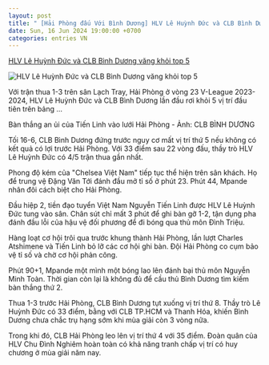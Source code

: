 ```yaml
---
layout: post
title: " [Hải Phòng đấu Với Bình Dương] HLV Lê Huỳnh Đức và CLB Bình Dương văng khỏi top 5"
date: Sun, 16 Jun 2024 19:00:00 +0700
categories: entries VN
---
```

[HLV Lê Huỳnh Đức và CLB Bình Dương văng khỏi top 5](https://tuoitre.vn/hlv-le-huynh-duc-va-clb-binh-duong-vang-khoi-top-5-20240616213723258.htm)

![HLV Lê Huỳnh Đức và CLB Bình Dương văng khỏi top 5](https://cdn1.tuoitre.vn/zoom/600_315/471584752817336320/2024/6/16/le-huynh-duc-17185485292241948989052-106-259-837-1655-crop-17185485543411793225005.jpg)

Với trận thua 1-3 trên sân Lạch Tray, Hải Phòng ở vòng 23 V-League 2023-2024, HLV Lê Huỳnh Đức và CLB Bình Dương lần đầu rơi khỏi 5 vị trí đầu tiên trên bảng ...

Bàn thắng an ủi của Tiến Linh vào lưới Hải Phòng - Ảnh: CLB BÌNH DƯƠNG

Tối 16-6, CLB Bình Dương đứng trước nguy cơ mất vị trí thứ 5 nếu không có kết quả có lợi trước Hải Phòng. Với 33 điểm sau 22 vòng đấu, thầy trò HLV Lê Huỳnh Đức có 4/5 trận thua gần nhất.

Phong độ kém của "Chelsea Việt Nam" tiếp tục thể hiện trên sân khách. Họ để trung vệ Đặng Văn Tới đánh đầu mở tỉ số ở phút 23. Phút 44, Mpande nhân đôi cách biệt cho Hải Phòng.

Đầu hiệp 2, tiền đạo tuyển Việt Nam Nguyễn Tiến Linh được HLV Lê Huỳnh Đức tung vào sân. Chân sút chỉ mất 3 phút để ghi bàn gỡ 1-2, tận dụng pha đánh đầu lỗi của hậu vệ đối phương để đi bóng qua thủ môn Đình Triệu.

Hàng loạt cơ hội trôi qua trước khung thành Hải Phòng, lần lượt Charles Atshimene và Tiến Linh bỏ lỡ các cơ hội ghi bàn. Đội Hải Phòng co cụm bảo vệ tỉ số và chờ cơ hội phản công.

Phút 90+1, Mpande một mình một bóng lao lên đánh bại thủ môn Nguyễn Minh Toàn. Thời gian còn lại là không đủ để cầu thủ Bình Dương tìm kiếm bàn thắng thứ 2.

Thua 1-3 trước Hải Phòng, CLB Bình Dương tụt xuống vị trí thứ 8. Thầy trò Lê Huỳnh Đức có 33 điểm, bằng với CLB TP.HCM và Thanh Hóa, khiến Bình Dương chưa chắc trụ hạng sớm khi mùa giải còn 3 vòng nữa.

Trong khi đó, CLB Hải Phòng leo lên vị trí thứ 4 với 35 điểm. Đoàn quân của HLV Chu Đình Nghiêm hoàn toàn có khả năng tranh chấp vị trí có huy chương ở mùa giải năm nay.

